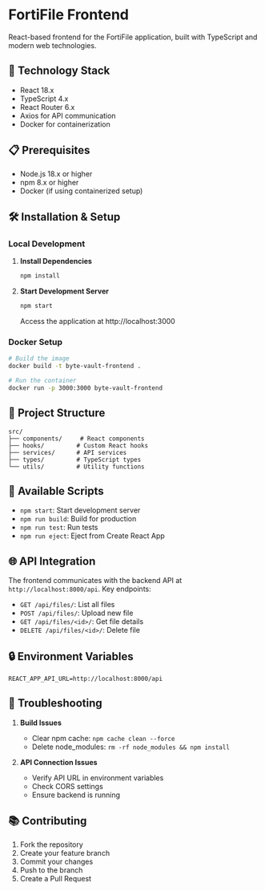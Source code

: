    # FortiFile Frontend

   React-based frontend for the FortiFile application, built with TypeScript and modern web technologies.

   ## 🚀 Technology Stack

   - React 18.x
   - TypeScript 4.x
   - React Router 6.x
   - Axios for API communication
   - Docker for containerization

   ## 📋 Prerequisites

   - Node.js 18.x or higher
   - npm 8.x or higher
   - Docker (if using containerized setup)

   ## 🛠️ Installation & Setup

   ### Local Development

   1. **Install Dependencies**
      ```bash
      npm install
      ```

   2. **Start Development Server**
      ```bash
      npm start
      ```
      Access the application at http://localhost:3000

   ### Docker Setup

   ```bash
   # Build the image
   docker build -t byte-vault-frontend .

   # Run the container
   docker run -p 3000:3000 byte-vault-frontend
   ```

   ## 📁 Project Structure

   ```
   src/
   ├── components/     # React components
   ├── hooks/         # Custom React hooks
   ├── services/      # API services
   ├── types/         # TypeScript types
   └── utils/         # Utility functions
   ```

   ## 🔧 Available Scripts

   - `npm start`: Start development server
   - `npm run build`: Build for production
   - `npm run test`: Run tests
   - `npm run eject`: Eject from Create React App

   ## 🌐 API Integration

   The frontend communicates with the backend API at `http://localhost:8000/api`. Key endpoints:

   - `GET /api/files/`: List all files
   - `POST /api/files/`: Upload new file
   - `GET /api/files/<id>/`: Get file details
   - `DELETE /api/files/<id>/`: Delete file

   ## 🔒 Environment Variables

   ```env
   REACT_APP_API_URL=http://localhost:8000/api
   ```

   ## 🐛 Troubleshooting

   1. **Build Issues**
      - Clear npm cache: `npm cache clean --force`
      - Delete node_modules: `rm -rf node_modules && npm install`

   2. **API Connection Issues**
      - Verify API URL in environment variables
      - Check CORS settings
      - Ensure backend is running

   ## 📚 Contributing

   1. Fork the repository
   2. Create your feature branch
   3. Commit your changes
   4. Push to the branch
   5. Create a Pull Request
